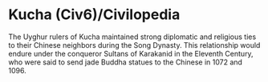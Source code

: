 # Kucha (Civ6)/Civilopedia

The Uyghur rulers of Kucha maintained strong diplomatic and religious ties to their Chinese neighbors during the Song Dynasty. This relationship would endure under the conqueror Sultans of Karakanid in the Eleventh Century, who were said to send jade Buddha statues to the Chinese in 1072 and 1096.
